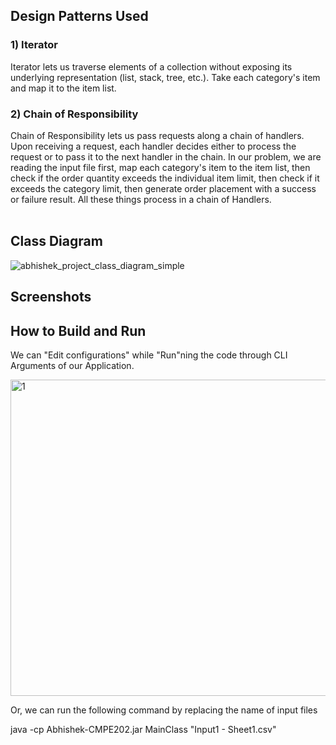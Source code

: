 ## **Design Patterns Used**

### 1) Iterator

Iterator lets us traverse elements of a collection without exposing its underlying representation (list, stack, tree, etc.). Take each category&#39;s item and map it to the item list.

### 2) Chain of Responsibility

Chain of Responsibility lets us pass requests along a chain of handlers. Upon receiving a request, each handler decides either to process the request or to pass it to the next handler in the chain. In our problem, we are reading the input file first, map each category&#39;s item to the item list, then check if the order quantity exceeds the individual item limit, then check if it exceeds the category limit, then generate order placement with a success or failure result. All these things process in a chain of Handlers. <br/>
<br/>

## **Class Diagram** 

![abhishek_project_class_diagram_simple](https://user-images.githubusercontent.com/25710427/144781094-dcafb68d-b6f8-4a20-9d80-59ad87c6bd9e.png) <br/>



## **Screenshots** 



## **How to Build and Run**

We can "Edit configurations" while "Run"ning the code through CLI Arguments of our Application.

<img width="506" alt="1" src="https://user-images.githubusercontent.com/25710427/144780655-5a100d9c-7b1c-4d24-86a6-f4b48a627066.png">


Or, we can run the following command by replacing the name of input files

java -cp Abhishek-CMPE202.jar MainClass "Input1 - Sheet1.csv"
